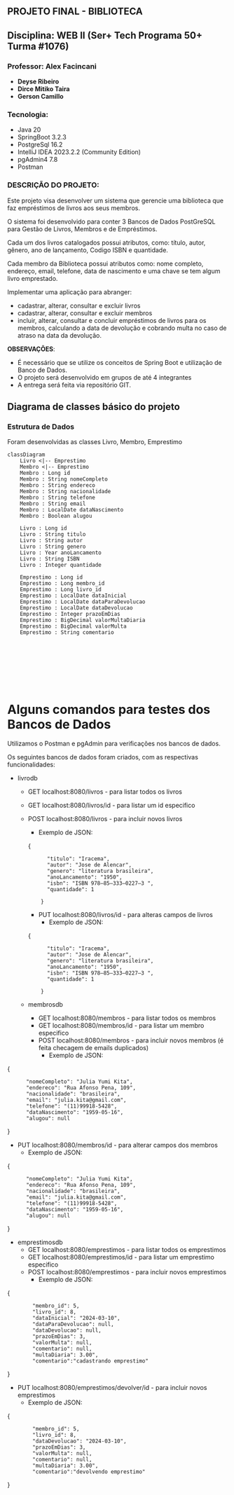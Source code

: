 ## PROJETO FINAL - BIBLIOTECA


## Disciplina: WEB II (Ser+ Tech Programa 50+ Turma #1076)
### Professor: Alex Facincani

- **Deyse Ribeiro**
- **Dirce Mitiko Taira**
- **Gerson Camillo**

### Tecnologia:
* Java 20
* SpringBoot 3.2.3
* PostgreSql 16.2
* IntelliJ IDEA 2023.2.2 (Community Edition)
* pgAdmin4 7.8
* Postman


### DESCRIÇÃO DO PROJETO:
Este projeto visa desenvolver um sistema que gerencie uma biblioteca que faz empréstimos de livros aos seus membros. 

O sistema foi desenvolvido para conter 3 Bancos de Dados PostGreSQL para Gestão de Livros, Membros e de Empréstimos.


Cada um dos livros catalogados  possui atributos, como: título, autor, gênero, ano de lançamento, Codigo ISBN e quantidade.

Cada membro da Biblioteca possui atributos como: nome completo, endereço, email, telefone, data de nascimento e uma chave se tem algum livro emprestado.

Implementar uma aplicação para abranger:

- cadastrar, alterar, consultar e excluir livros
- cadastrar, alterar, consultar e excluir membros
- incluir, alterar, consultar e concluir empréstimos de livros para os membros, calculando a data de devolução e cobrando multa no caso de atraso na data da devolução.

**OBSERVAÇÕES**:

- É necessário que se utilize os conceitos de Spring Boot e utilização de Banco de Dados.
- O projeto será desenvolvido em grupos de até 4 integrantes
- A entrega será feita via repositório GIT.


## Diagrama de classes básico do projeto


### Estrutura de Dados
Foram desenvolvidas as classes Livro, Membro, Emprestimo


```mermaid
classDiagram
    Livro <|-- Emprestimo
    Membro <|-- Emprestimo
    Membro : Long id
    Membro : String nomeCompleto
    Membro : String endereco
    Membro : String nacionalidade
    Membro : String telefone
    Membro : String email
    Membro : LocalDate dataNascimento
    Membro : Boolean alugou
    
    Livro : Long id
    Livro : String titulo
    Livro : String autor
    Livro : String genero
    Livro : Year anoLancamento
    Livro : String ISBN
    Livro : Integer quantidade
    
    Emprestimo : Long id
    Emprestimo : Long membro_id
    Emprestimo : Long livro_id
    Emprestimo : LocalDate dataInicial
    Emprestimo : LocalDate dataParaDevolucao
    Emprestimo : LocalDate dataDevolucao
    Emprestimo : Integer prazoEmDias
    Emprestimo : BigDecimal valorMultaDiaria
    Emprestimo : BigDecimal valorMulta
    Emprestimo : String comentario
    
    
    
    
    
    
   
   
```

# Alguns comandos para testes dos Bancos de Dados

Utilizamos o Postman e pgAdmin para verificações nos bancos de dados.

Os seguintes bancos de dados foram criados, com as respectivas funcionalidades:
- livrodb
  - GET localhost:8080/livros  - para listar todos os livros
  - GET localhost:8080/livros/id - para listar um id especifico
  - POST localhost:8080/livros   - para incluir novos livros
      
    - Exemplo de JSON:

    {

              "titulo": "Iracema",
              "autor": "Jose de Alencar",
              "genero": "literatura brasileira",
              "anoLancamento": "1950",
              "isbn": "ISBN 978–85–333–0227–3 ",
              "quantidade": 1

            }
  
    - PUT localhost:8080/livros/id   - para alteras campos de livros
      - Exemplo de JSON:

    {

              "titulo": "Iracema",
              "autor": "Jose de Alencar",
              "genero": "literatura brasileira",
              "anoLancamento": "1950",
              "isbn": "ISBN 978–85–333–0227–3 ",
              "quantidade": 1

            }
  
  - membrosdb
    - GET localhost:8080/membros  - para listar todos os membros
    - GET localhost:8080/membros/id - para listar um membro especifico
    - POST localhost:8080/membros   - para incluir novos membros (é feita checagem de emails duplicados)
      - Exemplo de JSON:
    
{

          "nomeCompleto": "Julia Yumi Kita",
          "endereco": "Rua Afonso Pena, 109",
          "nacionalidade": "brasileira",
          "email": "julia.kita@gmail.com",
          "telefone": "(11)99918-5428",
          "dataNascimento": "1959-05-16",
          "alugou": null

}
-   PUT localhost:8080/membros/id   - para alterar campos dos membros
    - Exemplo de JSON:

  {

          "nomeCompleto": "Julia Yumi Kita",
          "endereco": "Rua Afonso Pena, 109",
          "nacionalidade": "brasileira",
          "email": "julia.kita@gmail.com",
          "telefone": "(11)99918-5428",
          "dataNascimento": "1959-05-16",
          "alugou": null

}
- emprestimosdb 
  - GET localhost:8080/emprestimos  - para listar todos os emprestimos
  - GET localhost:8080/emprestimos/id - para listar um emprestimo especifico
  - POST localhost:8080/emprestimos   - para incluir novos emprestimos 
      - Exemplo de JSON:

{

            "membro_id": 5,
            "livro_id": 8,
            "dataInicial": "2024-03-10",
            "dataParaDevolucao": null,
            "dataDevolucao": null,
            "prazoEmDias": 3,
            "valorMulta": null,
            "comentario": null,
            "multaDiaria": 3.00",
            "comentario":"cadastrando emprestimo"

}
    
- PUT   localhost:8080/emprestimos/devolver/id   - para incluir novos emprestimos
    - Exemplo de JSON:

{

            "membro_id": 5,
            "livro_id": 8,
            "dataDevolucao": "2024-03-10",
            "prazoEmDias": 3,
            "valorMulta": null,
            "comentario": null,
            "multaDiaria": 3.00",
            "comentario":"devolvendo emprestimo"

}



